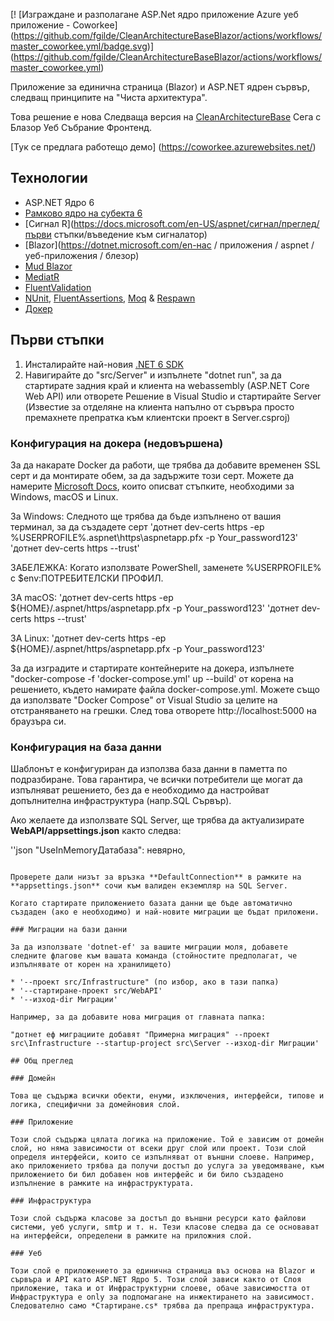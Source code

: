 [! [Изграждане и разполагане ASP.Net ядро приложение Azure уеб приложение - Coworkee] (https://github.com/fgilde/CleanArchitectureBaseBlazor/actions/workflows/master_coworkee.yml/badge.svg)] (https://github.com/fgilde/CleanArchitectureBaseBlazor/actions/workflows/master_coworkee.yml)

Приложение за единична страница (Blazor) и ASP.NET ядрен сървър, следващ принципите на "Чиста архитектура". 
<br/>

Това решение е нова Следваща версия на [CleanArchitectureBase](https://github.com/fgilde/CleanArchitectureBase) 
Сега с Блазор Уеб Събрание Фронтенд.

[Тук се предлага работещо демо] (https://coworkee.azurewebsites.net/)

## Технологии

* ASP.NET Ядро 6
* [Рамково ядро на субекта 6](https://docs.microsoft.com/en-us/ef/core/)
* [Сигнал R](https://docs.microsoft.com/en-US/aspnet/сигнал/преглед/първи стъпки/въведение към сигналатор)
* [Blazor](https://dotnet.microsoft.com/en-нас / приложения / aspnet / уеб-приложения / блезор)
* [Mud Blazor](https://mudblazor.com/getting-стартирана/инсталация#ръчно-инсталиране)
* [MediatR](https://github.com/jbogard/MediatR)
* [FluentValidation](https://fluentvalidation.net/)
* [NUnit](https://nunit.org/), [FluentAssertions](https://fluentassertions.com/), [Moq](https://github.com/moq) & [Respawn](https://github.com/jbogard/Respawn)
* [Докер](https://www.docker.com/)

## Първи стъпки

1. Инсталирайте най-новия [.NET 6 SDK](https://dotnet.microsoft.com/download/dotnet/6.0)
2. Навигирайте до "src/Server" и изпълнете "dotnet run", за да стартирате задния край и клиента на webassembly (ASP.NET Core Web API) или отворете Решение в Visual Studio и стартирайте Server
	(Известие за отделяне на клиента напълно от сървъра просто премахнете препратка към клиентски проект в Server.csproj)

### Конфигурация на докера (недовършена)

За да накарате Docker да работи, ще трябва да добавите временен SSL серт и да монтирате обем, за да задържите този серт.
Можете да намерите [Microsoft Docs](https://docs.microsoft.com/en-us/aspnet/core/security/docker-https?view=aspnetcore-3.1), които описват стъпките, необходими за Windows, macOS и Linux.

За Windows:
Следното ще трябва да бъде изпълнено от вашия терминал, за да създадете серт
'дотнет dev-certs https -ep %USERPROFILE%\.aspnet\https\aspnetapp.pfx -p Your_password123'
'дотнет dev-certs https --trust'

ЗАБЕЛЕЖКА: Когато използвате PowerShell, заменете %USERPROFILE% с $env:ПОТРЕБИТЕЛСКИ ПРОФИЛ.

ЗА macOS:
'дотнет dev-certs https -ep ${HOME}/.aspnet/https/aspnetapp.pfx -p Your_password123'
'дотнет dev-certs https --trust'

ЗА Linux:
'дотнет dev-certs https -ep ${HOME}/.aspnet/https/aspnetapp.pfx -p Your_password123'

За да изградите и стартирате контейнерите на докера, изпълнете "docker-compose -f 'docker-compose.yml' up --build' от корена на решението, където намирате файла docker-compose.yml.  Можете също да използвате "Docker Compose" от Visual Studio за целите на отстраняването на грешки.
След това отворете http://localhost:5000 на браузъра си.

### Конфигурация на база данни

Шаблонът е конфигуриран да използва база данни в паметта по подразбиране. Това гарантира, че всички потребители ще могат да изпълняват решението, без да е необходимо да настройват допълнителна инфраструктура (напр.SQL Сървър).

Ако желаете да използвате SQL Server, ще трябва да актуализирате **WebAPI/appsettings.json** както следва:

''json
  "UseInMemoryДатабаза": невярно,
```

Проверете дали низът за връзка **DefaultConnection** в рамките на **appsettings.json** сочи към валиден екземпляр на SQL Server. 

Когато стартирате приложението базата данни ще бъде автоматично създаден (ако е необходимо) и най-новите миграции ще бъдат приложени.

### Миграции на бази данни

За да използвате 'dotnet-ef' за вашите миграции моля, добавете следните флагове към вашата команда (стойностите предполагат, че изпълнявате от корен на хранилището)

* '--проект src/Infrastructure" (по избор, ако в тази папка)
* '--стартиране-проект src/WebAPI'
* '--изход-dir Миграции'

Например, за да добавите нова миграция от главната папка:

"дотнет еф миграциите добавят "Примерна миграция" --проект src\Infrastructure --startup-project src\Server --изход-dir Миграции'

## Общ преглед

### Домейн

Това ще съдържа всички обекти, енуми, изключения, интерфейси, типове и логика, специфични за домейновия слой.

### Приложение

Този слой съдържа цялата логика на приложение. Той е зависим от домейн слой, но няма зависимости от всеки друг слой или проект. Този слой определя интерфейси, които се изпълняват от външни слоеве. Например, ако приложението трябва да получи достъп до услуга за уведомяване, към приложението би бил добавен нов интерфейс и би било създадено изпълнение в рамките на инфраструктурата.

### Инфраструктура

Този слой съдържа класове за достъп до външни ресурси като файлови системи, уеб услуги, smtp и т. н. Тези класове следва да се основават на интерфейси, определени в рамките на приложния слой.

### Уеб

Този слой е приложението за единична страница въз основа на Blazor и сървъра и API като ASP.NET Ядро 5. Този слой зависи както от Слоя приложение, така и от Инфраструктурни слоеве, обаче зависимостта от Инфраструктура е only за подпомагане на инжектирането на зависимост. Следователно само *Стартиране.cs* трябва да препраща инфраструктура.
